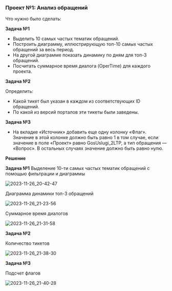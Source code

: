 ### Проект №1: Анализ обращений
Что нужно было сделать:

**Задача №1**
- Выделить 10 самых частых тематик обращений.
- Построить диаграмму, иллюстрирующую топ-10 самых частых обращений за весь период.
- На другой диаграмме показать динамику по дням для топ-3 обращений.
- Посчитать суммарное время диалога (OperTime) для каждого проекта.

**Задача №2**

Определить:
- Какой тикет был указан в каждом из соответствующих ID обращений.
- По какой из версий порталов эти тикеты были заведены.

**Задача №3**
- На вкладке «Источник» добавить еще одну колонку «Флаг». Значение в этой колонке должно быть равно 1 в том случае, если значение в поле «Проект» равно GosUslugi_2LTP, а тип обращения — «Вопрос». В остальных случаях значение должно быть равно нулю.

**Решение**

**Задача №1**
Выделение 10-ти самых частых тематик обращений с помощью фильтрации и диаграммы

![2023-11-26_20-42-47](https://github.com/arish-p/Data-analyst.-Portfolio/assets/113469837/ccc5e2bf-5002-4c16-bbda-7eaf3d599fc6)

Диаграмма динамики топ-3 обращений

![2023-11-26_21-23-56](https://github.com/arish-p/Data-analyst.-Portfolio/assets/113469837/a634486c-e2e5-41c8-86fe-1c5f119b0c10)

Суммарное время диалогов

![2023-11-26_21-31-58](https://github.com/arish-p/Data-analyst.-Portfolio/assets/113469837/14bf1d54-bbaa-4d7f-9855-5629ddb32fa5)

**Задача №2**

Количество тикетов

![2023-11-26_21-38-30](https://github.com/arish-p/Data-analyst.-Portfolio/assets/113469837/3c216ce4-bae0-4d5d-9049-57599116e7a7)

**Задача №3**

Подсчет флагов

![2023-11-26_21-40-28](https://github.com/arish-p/Data-analyst.-Portfolio/assets/113469837/2b1cc5d2-55d9-4156-b009-3f69dbd5393c)

